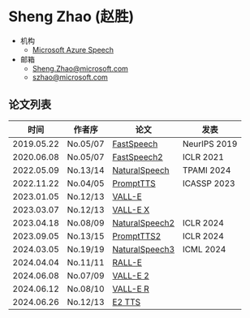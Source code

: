 # Sheng Zhao (赵胜)

- 机构
  - [Microsoft Azure Speech](../Institutions/ZJU_浙江大学.md)
- 邮箱
  - <Sheng.Zhao@microsoft.com>
  - <szhao@microsoft.com>

## 论文列表

| 时间 | 作者序 | 论文 | 发表 |
|:-:|:-:|---|---|
| 2019.05.22 | No.05/07 | [FastSpeech](../Models/TTS2_Acoustic/2019.05.22_FastSpeech.md) | NeurIPS 2019
| 2020.06.08 | No.05/07 | [FastSpeech2](../Models/TTS2_Acoustic/2020.06.08_FastSpeech2.md) | ICLR 2021
| 2022.05.09 | No.13/14 | [NaturalSpeech](../Models/E2E/2022.05.09_NaturalSpeech.md) | TPAMI 2024
| 2022.11.22 | No.04/05 | [PromptTTS](../Models/Prompt/2022.11.22_PromptTTS.md) | ICASSP 2023
| 2023.01.05 | No.12/13 | [VALL-E](../Models/Speech_LLM/2023.01.05_VALL-E.md) |
| 2023.03.07 | No.12/13 | [VALL-E X](../Models/Speech_LLM/2023.03.07_VALL-E_X.md) |
| 2023.04.18 | No.08/09 | [NaturalSpeech2](../Models/Diffusion/2023.04.18_NaturalSpeech2.md) | ICLR 2024
| 2023.09.05 | No.13/15 | [PromptTTS2](../Models/Prompt/2023.09.05_PromptTTS2.md) | ICLR 2024
| 2024.03.05 | No.19/19 | [NaturalSpeech3](../Models/Diffusion/2024.03.05_NaturalSpeech3.md) | ICML 2024
| 2024.04.04 | No.11/11 | [RALL-E](../Models/Speech_LLM/2024.04.04_RALL-E.md) |
| 2024.06.08 | No.07/09 | [VALL-E 2](../Models/Speech_LLM/2024.06.08_VALL-E2.md) |
| 2024.06.12 | No.08/10 | [VALL-E R](../Models/Speech_LLM/2024.06.12_VALL-E_R.md) |
| 2024.06.26 | No.12/13 | [E2 TTS](../Models/_tmp/2024.06.26_E2_TTS.md) |